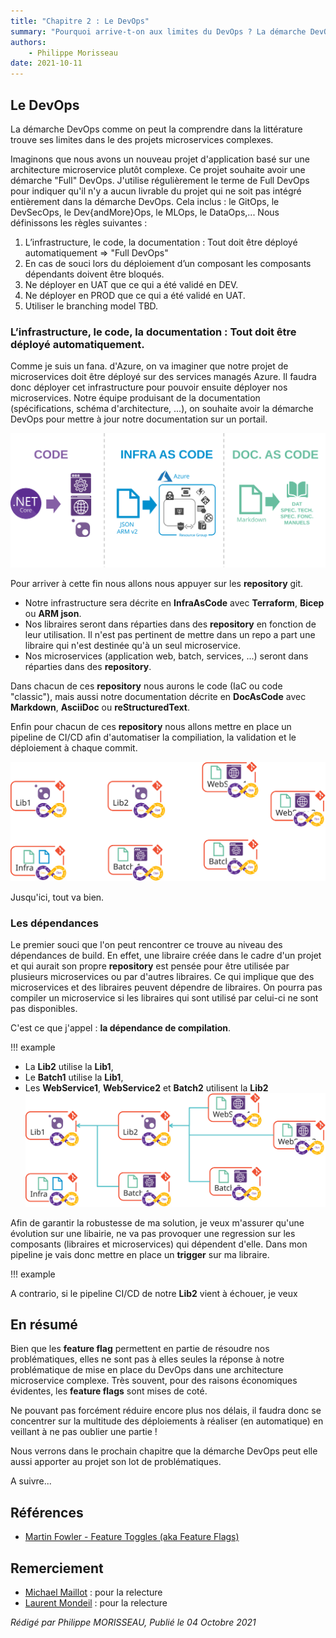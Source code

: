 ```yaml
---
title: "Chapitre 2 : Le DevOps"
summary: "Pourquoi arrive-t-on aux limites du DevOps ? La démarche DevOps comme on peut la comprendre dans la littérature trouve ses limites dans le des projets microservices complexes."
authors:
    - Philippe Morisseau
date: 2021-10-11
---
```


## Le DevOps

La démarche DevOps comme on peut la comprendre dans la littérature trouve ses limites dans le des projets microservices complexes.

Imaginons que nous avons un nouveau projet d'application basé sur une architecture microservice plutôt complexe. Ce projet souhaite avoir une démarche "Full" DevOps.
J'utilise régulièrement le terme de Full DevOps pour indiquer qu'il n'y a aucun livrable du projet qui ne soit pas intégré entièrement dans la démarche DevOps. 
Cela inclus : le GitOps, le DevSecOps, le Dev{andMore}Ops, le MLOps, le DataOps,...
Nous définissons les règles suivantes :

1. L’infrastructure, le code, la documentation : Tout doit être déployé automatiquement => "Full DevOps"
2. En cas de souci lors du déploiement d’un composant les composants dépendants doivent être bloqués.
3. Ne déployer en UAT que ce qui a été validé en DEV.
4. Ne déployer en PROD que ce qui a été validé en UAT.
5. Utiliser le branching model TBD.

### L’infrastructure, le code, la documentation : Tout doit être déployé automatiquement.

Comme je suis un fana. d'Azure, on va imaginer que notre projet de microservices doit être déployé sur des services managés Azure.
Il faudra donc déployer cet infrastructure pour pouvoir ensuite déployer nos microservices.
Notre équipe produisant de la documentation (spécifications, schéma d'architecture, ...), on souhaite avoir la démarche DevOps pour mettre à jour notre documentation sur un portail.

![code, infra, doc](../../../img/02.pourquoi.ledevops.001.svg)

Pour arriver à cette fin nous allons nous appuyer sur les **repository** git.

- Notre infrastructure sera décrite en **InfraAsCode** avec **Terraform**, **Bicep** ou **ARM json**.
- Nos libraires seront dans réparties dans des **repository** en fonction de leur utilisation. Il n'est pas pertinent de mettre dans un repo a part une libraire qui n'est destinée qu'à un seul microservice.
- Nos microservices (application web, batch, services, ...) seront dans réparties dans des **repository**.

Dans chacun de ces **repository** nous aurons le code (IaC ou code "classic"), mais aussi notre documentation décrite en **DocAsCode** avec **Markdown**, **AsciiDoc** ou **reStructuredText**.

Enfin pour chacun de ces **repository** nous allons mettre en place un pipeline de CI/CD afin d'automatiser la compiliation, la validation et le déploiement à chaque commit.

![git](../../../img/02.pourquoi.ledevops.002.svg)

Jusqu'ici, tout va bien.

### Les dépendances

Le premier souci que l'on peut rencontrer ce trouve au niveau des dépendances de build.
En effet, une libraire créée dans le cadre d'un projet et qui aurait son propre **repository** est pensée pour être utilisée par plusieurs microservices ou par d'autres libraires.
Ce qui implique que des microservices et des libraires peuvent dépendre de libraires. On pourra pas compiler un microservice si les libraires qui sont utilisé par celui-ci ne sont pas disponibles.

C'est ce que j'appel : **la dépendance de compilation**. 

!!! example
  - La **Lib2** utilise la **Lib1**,
  - Le **Batch1** utilise la **Lib1**,
  - Les **WebService1**, **WebService2** et **Batch2** utilisent la **Lib2**
  ![dépendance de compilation](../../../img/02.pourquoi.ledevops.003.svg)

Afin de garantir la robustesse de ma solution, je veux m'assurer qu'une évolution sur une libairie, ne va pas provoquer une regression sur les composants (libraires et microservices) qui dépendent d'elle.
Dans mon pipeline je vais donc mettre en place un **trigger** sur ma libraire.

!!! example


A contrario, si le pipeline CI/CD de notre **Lib2** vient à échouer, je veux 

## En résumé

Bien que les **feature flag** permettent en partie de résoudre nos problématiques, elles ne sont pas à elles seules la réponse à notre problématique de mise en place du DevOps dans une architecture microservice complexe.
Très souvent, pour des raisons économiques évidentes, les **feature flags** sont mises de coté.

Ne pouvant pas forcément réduire encore plus nos délais, il faudra donc se concentrer sur la multitude des déploiements à réaliser (en automatique) en veillant à ne pas oublier une partie !

Nous verrons dans le prochain chapitre que la démarche DevOps peut elle aussi apporter au projet son lot de problématiques.

A suivre...

## Références

- [Martin Fowler - Feature Toggles (aka Feature Flags)](https://martinfowler.com/articles/feature-toggles.html)

## Remerciement

- [Michael Maillot](https://twitter.com/michael_maillot) : pour la relecture
- [Laurent Mondeil](https://www.linkedin.com/in/laurent-mondeil-0a87a743/) : pour la relecture

_Rédigé par Philippe MORISSEAU, Publié le 04 Octobre 2021_
